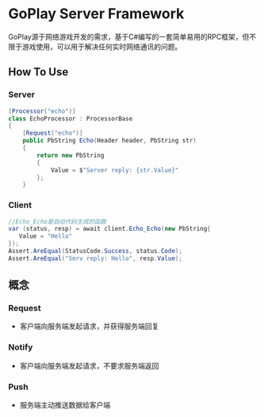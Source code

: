 # GoPlay Server Framework

GoPlay源于网络游戏开发的需求，基于C#编写的一套简单易用的RPC框架，但不限于游戏使用，可以用于解决任何实时网络通讯的问题。

## How To Use

### Server

```csharp
[Processor("echo")]
class EchoProcessor : ProcessorBase
{
    [Request("echo")]
    public PbString Echo(Header header, PbString str)
    {
        return new PbString
        {
            Value = $"Server reply: {str.Value}"
        };
    }
```

### Client

```csharp
//Echo_Echo是自动代码生成的函数
var (status, resp) = await client.Echo_Echo(new PbString{
   Value = "Hello"
});
Assert.AreEqual(StatusCode.Success, status.Code);
Assert.AreEqual("Serv reply: Hello", resp.Value);
```

## 概念

### Request

- 客户端向服务端发起请求，并获得服务端回复

### Notify

- 客户端向服务端发起请求，不要求服务端返回

### Push

- 服务端主动推送数据给客户端
